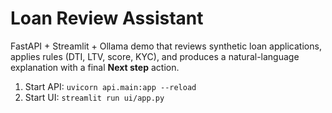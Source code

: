 # Loan Review Assistant
FastAPI + Streamlit + Ollama demo that reviews synthetic loan applications,
applies rules (DTI, LTV, score, KYC), and produces a natural-language explanation
with a final **Next step** action.
1) Start API: `uvicorn api.main:app --reload`
2) Start UI:  `streamlit run ui/app.py`
